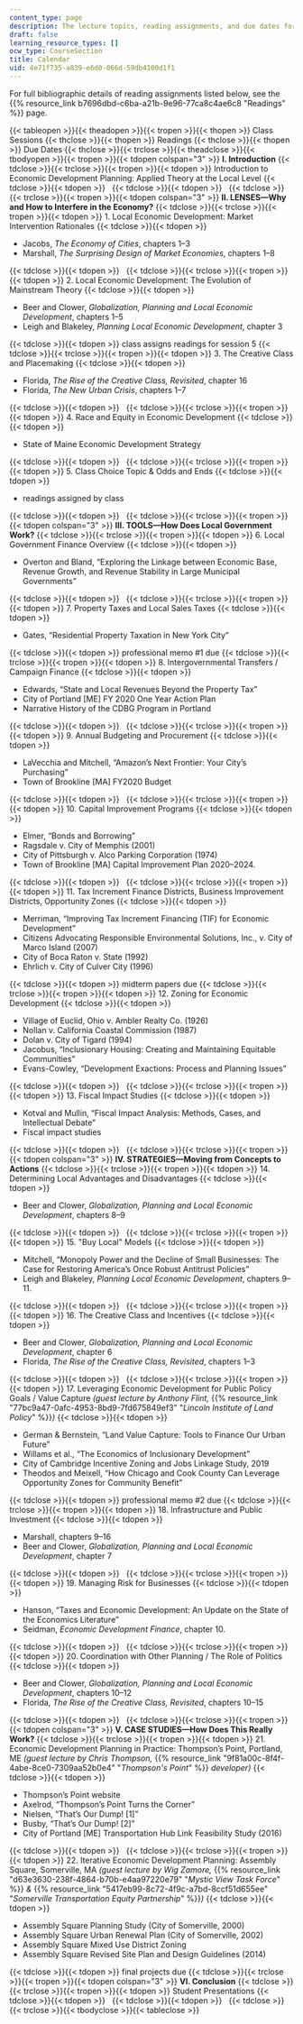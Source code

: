 ```yaml
---
content_type: page
description: The lecture topics, reading assignments, and due dates for 11.438.
draft: false
learning_resource_types: []
ocw_type: CourseSection
title: Calendar
uid: 4e71f735-a839-e6d0-066d-59db4100d1f1
---
```

For full bibliographic details of reading assignments listed below, see the {{% resource_link b7696dbd-c6ba-a21b-9e96-77ca8c4ae6c8 "Readings" %}} page.

{{< tableopen >}}{{< theadopen >}}{{< tropen >}}{{< thopen >}}
Class Sessions
{{< thclose >}}{{< thopen >}}
Readings
{{< thclose >}}{{< thopen >}}
Due Dates
{{< thclose >}}{{< trclose >}}{{< theadclose >}}{{< tbodyopen >}}{{< tropen >}}{{< tdopen colspan="3" >}}
**I. Introduction**
{{< tdclose >}}{{< trclose >}}{{< tropen >}}{{< tdopen >}}
Introduction to Economic Development Planning: Applied Theory at the Local Level
{{< tdclose >}}{{< tdopen >}}
 
{{< tdclose >}}{{< tdopen >}}
 
{{< tdclose >}}{{< trclose >}}{{< tropen >}}{{< tdopen colspan="3" >}}
**II. LENSES—Why and How to Interfere in the Economy?**
{{< tdclose >}}{{< trclose >}}{{< tropen >}}{{< tdopen >}}
1\. Local Economic Development: Market Intervention Rationales
{{< tdclose >}}{{< tdopen >}}

- Jacobs, *The Economy of Cities*, chapters 1–3
- Marshall, *The Surprising Design of Market Economies*, chapters 1–8

{{< tdclose >}}{{< tdopen >}}
 
{{< tdclose >}}{{< trclose >}}{{< tropen >}}{{< tdopen >}}
2\. Local Economic Development: The Evolution of Mainstream Theory
{{< tdclose >}}{{< tdopen >}}

- Beer and Clower, *Globalization, Planning and Local Economic Development*, chapters 1–5
- Leigh and Blakeley, *Planning Local Economic Development*, chapter 3

{{< tdclose >}}{{< tdopen >}}
class assigns readings for session 5
{{< tdclose >}}{{< trclose >}}{{< tropen >}}{{< tdopen >}}
3\. The Creative Class and Placemaking
{{< tdclose >}}{{< tdopen >}}

- Florida, *The Rise of the Creative Class, Revisited*, chapter 16
- Florida, *The New Urban Crisis*, chapters 1–7

{{< tdclose >}}{{< tdopen >}}
 
{{< tdclose >}}{{< trclose >}}{{< tropen >}}{{< tdopen >}}
4\. Race and Equity in Economic Development
{{< tdclose >}}{{< tdopen >}}

- State of Maine Economic Development Strategy

{{< tdclose >}}{{< tdopen >}}
 
{{< tdclose >}}{{< trclose >}}{{< tropen >}}{{< tdopen >}}
5\. Class Choice Topic & Odds and Ends
{{< tdclose >}}{{< tdopen >}}

- readings assigned by class

{{< tdclose >}}{{< tdopen >}}
 
{{< tdclose >}}{{< trclose >}}{{< tropen >}}{{< tdopen colspan="3" >}}
**III. TOOLS—How Does Local Government Work?**
{{< tdclose >}}{{< trclose >}}{{< tropen >}}{{< tdopen >}}
6\. Local Government Finance Overview
{{< tdclose >}}{{< tdopen >}}

- Overton and Bland, “Exploring the Linkage between Economic Base, Revenue Growth, and Revenue Stability in Large Municipal Governments” 

{{< tdclose >}}{{< tdopen >}}
 
{{< tdclose >}}{{< trclose >}}{{< tropen >}}{{< tdopen >}}
7\. Property Taxes and Local Sales Taxes
{{< tdclose >}}{{< tdopen >}}

- Gates, “Residential Property Taxation in New York City”

{{< tdclose >}}{{< tdopen >}}
professional memo #1 due
{{< tdclose >}}{{< trclose >}}{{< tropen >}}{{< tdopen >}}
8\. Intergovernmental Transfers / Campaign Finance
{{< tdclose >}}{{< tdopen >}}

- Edwards, “State and Local Revenues Beyond the Property Tax”
- City of Portland \[ME\] FY 2020 One Year Action Plan
- Narrative History of the CDBG Program in Portland

{{< tdclose >}}{{< tdopen >}}
 
{{< tdclose >}}{{< trclose >}}{{< tropen >}}{{< tdopen >}}
9\. Annual Budgeting and Procurement
{{< tdclose >}}{{< tdopen >}}

- LaVecchia and Mitchell, “Amazon’s Next Frontier: Your City’s Purchasing”
- Town of Brookline \[MA\] FY2020 Budget

{{< tdclose >}}{{< tdopen >}}
 
{{< tdclose >}}{{< trclose >}}{{< tropen >}}{{< tdopen >}}
10\. Capital Improvement Programs
{{< tdclose >}}{{< tdopen >}}

- Elmer, “Bonds and Borrowing”
- Ragsdale v. City of Memphis (2001)
- City of Pittsburgh v. Alco Parking Corporation (1974)
- Town of Brookline \[MA\] Capital Improvement Plan 2020–2024.

{{< tdclose >}}{{< tdopen >}}
 
{{< tdclose >}}{{< trclose >}}{{< tropen >}}{{< tdopen >}}
11\. Tax Increment Finance Districts, Business Improvement Districts, Opportunity Zones
{{< tdclose >}}{{< tdopen >}}

- Merriman, “Improving Tax Increment Financing (TIF) for Economic Development” 
- Citizens Advocating Responsible Environmental Solutions, Inc., v. City of Marco Island (2007)
- City of Boca Raton v. State (1992)
- Ehrlich v. City of Culver City (1996)

{{< tdclose >}}{{< tdopen >}}
midterm papers due
{{< tdclose >}}{{< trclose >}}{{< tropen >}}{{< tdopen >}}
12\. ﻿Zoning for Economic Development
{{< tdclose >}}{{< tdopen >}}

- Village of Euclid, Ohio v. Ambler Realty Co. (1926)
- Nollan v. California Coastal Commission (1987)
- Dolan v. City of Tigard (1994)
- Jacobus, “Inclusionary Housing: Creating and Maintaining Equitable Communities” 
- Evans-Cowley, “Development Exactions: Process and Planning Issues”

{{< tdclose >}}{{< tdopen >}}
 
{{< tdclose >}}{{< trclose >}}{{< tropen >}}{{< tdopen >}}
13\. Fiscal Impact Studies
{{< tdclose >}}{{< tdopen >}}

- Kotval and Mullin, “Fiscal Impact Analysis: Methods, Cases, and Intellectual Debate”
- Fiscal impact studies

{{< tdclose >}}{{< tdopen >}}
 
{{< tdclose >}}{{< trclose >}}{{< tropen >}}{{< tdopen colspan="3" >}}
**IV. STRATEGIES—Moving from Concepts to Actions**
{{< tdclose >}}{{< trclose >}}{{< tropen >}}{{< tdopen >}}
14\. Determining Local Advantages and Disadvantages
{{< tdclose >}}{{< tdopen >}}

- Beer and Clower, *Globalization, Planning and Local Economic Development*, chapters 8–9

{{< tdclose >}}{{< tdopen >}}
 
{{< tdclose >}}{{< trclose >}}{{< tropen >}}{{< tdopen >}}
15\. "Buy Local" Models
{{< tdclose >}}{{< tdopen >}}

- Mitchell, “Monopoly Power and the Decline of Small Businesses: The Case for Restoring America’s Once Robust Antitrust Policies”
- Leigh and Blakeley, *Planning Local Economic Development*, chapters 9–11. 

{{< tdclose >}}{{< tdopen >}}
 
{{< tdclose >}}{{< trclose >}}{{< tropen >}}{{< tdopen >}}
16\. The Creative Class and Incentives
{{< tdclose >}}{{< tdopen >}}

- Beer and Clower, *Globalization, Planning and Local Economic Development*, chapter 6
- Florida, *The Rise of the Creative Class, Revisited*, chapters 1–3

{{< tdclose >}}{{< tdopen >}}
 
{{< tdclose >}}{{< trclose >}}{{< tropen >}}{{< tdopen >}}
17\. Leveraging Economic Development for Public Policy Goals / Value Capture *(guest lecture by Anthony Flint,* {{% resource_link "77bc9a47-0afc-4953-8bd9-7fd675849ef3" "*Lincoln Institute of Land Policy*" %}}*)*
{{< tdclose >}}{{< tdopen >}}

- German & Bernstein, “Land Value Capture: Tools to Finance Our Urban Future” 
- Willams et al., “The Economics of Inclusionary Development” 
- City of Cambridge Incentive Zoning and Jobs Linkage Study, 2019
- Theodos and Meixell, “How Chicago and Cook County Can Leverage Opportunity Zones for Community Benefit” 

{{< tdclose >}}{{< tdopen >}}
professional memo #2 due
{{< tdclose >}}{{< trclose >}}{{< tropen >}}{{< tdopen >}}
18\. Infrastructure and Public Investment
{{< tdclose >}}{{< tdopen >}}

- Marshall, chapters 9–16
- Beer and Clower, *Globalization, Planning and Local Economic Development*, chapter 7

{{< tdclose >}}{{< tdopen >}}
 
{{< tdclose >}}{{< trclose >}}{{< tropen >}}{{< tdopen >}}
19\. Managing Risk for Businesses
{{< tdclose >}}{{< tdopen >}}

- Hanson, “Taxes and Economic Development: An Update on the State of the Economics Literature” 
- Seidman, *Economic Development Finance*, chapter 10.

{{< tdclose >}}{{< tdopen >}}
 
{{< tdclose >}}{{< trclose >}}{{< tropen >}}{{< tdopen >}}
20\. Coordination with Other Planning / The Role of Politics
{{< tdclose >}}{{< tdopen >}}

- Beer and Clower, *Globalization, Planning and Local Economic Development*, chapters 10–12
- Florida, *The Rise of the Creative Class, Revisited*, chapters 10–15

{{< tdclose >}}{{< tdopen >}}
 
{{< tdclose >}}{{< trclose >}}{{< tropen >}}{{< tdopen colspan="3" >}}
**V. CASE STUDIES—How Does This Really Work?**
{{< tdclose >}}{{< trclose >}}{{< tropen >}}{{< tdopen >}}
21\. Economic Development Planning in Practice: Thompson’s Point, Portland, ME *(guest lecture by Chris Thompson,* {{% resource_link "9f81a00c-8f4f-4abe-8ce0-7309aa52b0e4" "*Thompson's Point*" %}} *developer)*
{{< tdclose >}}{{< tdopen >}}

- Thompson’s Point website
- Axelrod, “Thompson’s Point Turns the Corner” 
- Nielsen, “That’s Our Dump! \[1\]”
- Busby, “That’s Our Dump! \[2\]”
- City of Portland \[ME\] Transportation Hub Link Feasibility Study (2016)

{{< tdclose >}}{{< tdopen >}}
 
{{< tdclose >}}{{< trclose >}}{{< tropen >}}{{< tdopen >}}
22\. Iterative Economic Development Planning: Assembly Square, Somerville, MA *(guest lecture by Wig Zamore,* {{% resource_link "d63e3630-238f-4864-b70b-e4aa97220e79" "*Mystic View Task Force*" %}} *&* {{% resource_link "5417eb99-8c72-4f9c-a7bd-8ccf51d655ee" "*Somerville Transportation Equity Partnership*" %}}*)*
{{< tdclose >}}{{< tdopen >}}

- Assembly Square Planning Study (City of Somerville, 2000) 
- Assembly Square Urban Renewal Plan (City of Somerville, 2002) 
- Assembly Square Mixed Use District Zoning 
- Assembly Square Revised Site Plan and Design Guidelines (2014) 

{{< tdclose >}}{{< tdopen >}}
final projects due
{{< tdclose >}}{{< trclose >}}{{< tropen >}}{{< tdopen colspan="3" >}}
**VI. Conclusion**
{{< tdclose >}}{{< trclose >}}{{< tropen >}}{{< tdopen >}}
Student Presentations
{{< tdclose >}}{{< tdopen >}}
 
{{< tdclose >}}{{< tdopen >}}
 
{{< tdclose >}}{{< trclose >}}{{< tbodyclose >}}{{< tableclose >}}